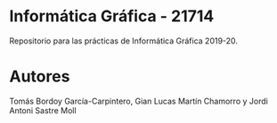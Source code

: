 # Informática Gráfica - 21714
Repositorio para las prácticas de Informática Gráfica 2019-20.

# Autores
Tomás Bordoy García-Carpintero, Gian Lucas Martín Chamorro y Jordi Antoni Sastre Moll